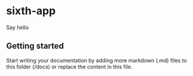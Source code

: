 # sixth-app

Say hello

## Getting started

Start writing your documentation by adding more markdown (.md) files to this
folder (/docs) or replace the content in this file.